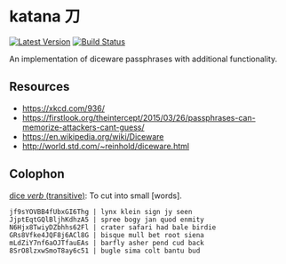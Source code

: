 # katana 刀

[![Latest Version](http://img.shields.io/github/release/geetarista/katana.svg?style=flat-square)](https://github.com/geetarista/katana/releases)
[![Build Status](https://drone.io/github.com/geetarista/katana/status.png)](https://drone.io/github.com/geetarista/katana/latest)

An implementation of diceware passphrases with additional functionality.

## Resources

* https://xkcd.com/936/
* https://firstlook.org/theintercept/2015/03/26/passphrases-can-memorize-attackers-cant-guess/
* https://en.wikipedia.org/wiki/Diceware
* http://world.std.com/~reinhold/diceware.html

## Colophon

[dice _verb_ (transitive)](https://en.wiktionary.org/wiki/dice): To cut into small [words].

```
jf9sYOVBB4fUbxGI6Thg | lynx klein sign jy seen
JjptEqtGQlBljhKdhzA5 | spree bogy jan quod enmity
N6Hjx8TwiyDZbhhs62Fl | crater safari had bale birdie
GRs8Vfke4JQF8j6ACl8G | bisque mull bet root siena
mLdZiY7nf6aOJTfauEAs | barfly asher pend cud back
8SrO8lzxwSmoT8ay6c51 | bugle sima colt bantu bud
```
